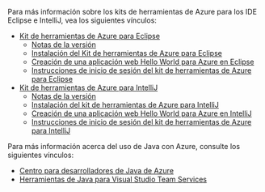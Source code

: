 Para más información sobre los kits de herramientas de Azure para los IDE Eclipse e IntelliJ, vea los siguientes vínculos:

* [Kit de herramientas de Azure para Eclipse](../eclipse/azure-toolkit-for-eclipse.md) 
  * [Notas de la versión](https://github.com/Microsoft/azure-tools-for-java/releases) 
  * [Instalación del Kit de herramientas de Azure para Eclipse](../eclipse/azure-toolkit-for-eclipse-installation.md) 
  * [Creación de una aplicación web Hello World para Azure en Eclipse](../eclipse/azure-toolkit-for-eclipse-create-hello-world-web-app.md) 
  * [Instrucciones de inicio de sesión del kit de herramientas de Azure para Eclipse](../eclipse/azure-toolkit-for-eclipse-sign-in-instructions.md) 
* [Kit de herramientas de Azure para IntelliJ](../intellij/azure-toolkit-for-intellij.md) 
  * [Notas de la versión](https://github.com/Microsoft/azure-tools-for-java/releases) 
  * [Instalación del kit de herramientas de Azure para IntelliJ](../intellij/azure-toolkit-for-intellij-installation.md) 
  * [Creación de una aplicación web Hello World para Azure en IntelliJ](../intellij/azure-toolkit-for-intellij-create-hello-world-web-app.md) 
  * [Instrucciones de inicio de sesión del kit de herramientas de Azure para IntelliJ](../intellij/azure-toolkit-for-intellij-sign-in-instructions.md) 

Para más información acerca del uso de Java con Azure, consulte los siguientes vínculos: 

* [Centro para desarrolladores de Java de Azure](https://azure.microsoft.com/develop/java/) 
* [Herramientas de Java para Visual Studio Team Services](https://java.visualstudio.com/) 
<!-- TODO: Add URLs for Java in VSCode here --> 
